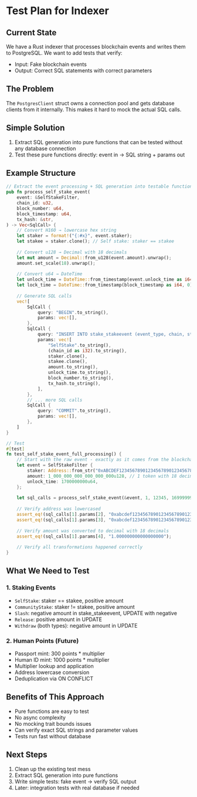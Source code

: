 # Test Plan for Indexer

## Current State
We have a Rust indexer that processes blockchain events and writes them to PostgreSQL. We want to add tests that verify:
- Input: Fake blockchain events
- Output: Correct SQL statements with correct parameters

## The Problem
The `PostgresClient` struct owns a connection pool and gets database clients from it internally. This makes it hard to mock the actual SQL calls.

## Simple Solution
1. Extract SQL generation into pure functions that can be tested without any database connection
2. Test these pure functions directly: event in → SQL string + params out

## Example Structure

```rust
// Extract the event processing + SQL generation into testable functions
pub fn process_self_stake_event(
    event: &SelfStakeFilter,
    chain_id: u32,
    block_number: u64,
    block_timestamp: u64,
    tx_hash: &str,
) -> Vec<SqlCall> {
    // Convert H160 → lowercase hex string
    let staker = format!("{:#x}", event.staker);
    let stakee = staker.clone(); // Self stake: staker == stakee
    
    // Convert u128 → Decimal with 18 decimals
    let mut amount = Decimal::from_u128(event.amount).unwrap();
    amount.set_scale(18).unwrap();
    
    // Convert u64 → DateTime
    let unlock_time = DateTime::from_timestamp(event.unlock_time as i64, 0).unwrap();
    let lock_time = DateTime::from_timestamp(block_timestamp as i64, 0).unwrap();
    
    // Generate SQL calls
    vec![
        SqlCall {
            query: "BEGIN".to_string(),
            params: vec![],
        },
        SqlCall {
            query: "INSERT INTO stake_stakeevent (event_type, chain, staker, stakee, amount, unlock_time, block_number, tx_hash) VALUES ($1, $2, $3, $4, $5, $6, $7, $8)".to_string(),
            params: vec![
                "SelfStake".to_string(),
                (chain_id as i32).to_string(),
                staker.clone(),
                stakee.clone(),
                amount.to_string(),
                unlock_time.to_string(),
                block_number.to_string(),
                tx_hash.to_string(),
            ],
        },
        // ... more SQL calls
        SqlCall {
            query: "COMMIT".to_string(),
            params: vec![],
        },
    ]
}

// Test
#[test]
fn test_self_stake_event_full_processing() {
    // Start with the raw event - exactly as it comes from the blockchain
    let event = SelfStakeFilter {
        staker: Address::from_str("0xABCDEF1234567890123456789012345678901234").unwrap(),
        amount: 1_000_000_000_000_000_000u128, // 1 token with 18 decimals
        unlock_time: 1700000000u64,
    };
    
    let sql_calls = process_self_stake_event(&event, 1, 12345, 1699999999, "0xabc123");
    
    // Verify address was lowercased
    assert_eq!(sql_calls[1].params[2], "0xabcdef1234567890123456789012345678901234");
    assert_eq!(sql_calls[1].params[3], "0xabcdef1234567890123456789012345678901234"); // staker == stakee
    
    // Verify amount was converted to decimal with 18 decimals
    assert_eq!(sql_calls[1].params[4], "1.000000000000000000");
    
    // Verify all transformations happened correctly
}
```

## What We Need to Test

### 1. Staking Events
- `SelfStake`: staker == stakee, positive amount
- `CommunityStake`: staker != stakee, positive amount  
- `Slash`: negative amount in stake_stakeevent, UPDATE with negative
- `Release`: positive amount in UPDATE
- `Withdraw` (both types): negative amount in UPDATE

### 2. Human Points (Future)
- Passport mint: 300 points * multiplier
- Human ID mint: 1000 points * multiplier
- Multiplier lookup and application
- Address lowercase conversion
- Deduplication via ON CONFLICT

## Benefits of This Approach
- Pure functions are easy to test
- No async complexity
- No mocking trait bounds issues
- Can verify exact SQL strings and parameter values
- Tests run fast without database

## Next Steps
1. Clean up the existing test mess
2. Extract SQL generation into pure functions
3. Write simple tests: fake event → verify SQL output
4. Later: integration tests with real database if needed